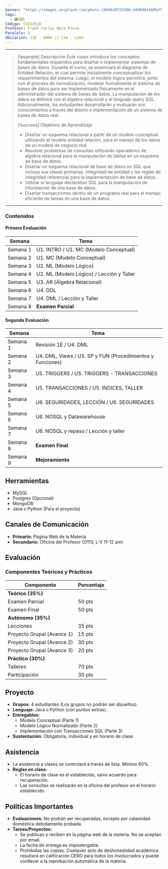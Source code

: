 ```yaml
---
banner: "https://images.unsplash.com/photo-1504639725590-34d0984388bd?ixlib=rb-4.1.0&q=85&fm=jpg&crop=entropy&cs=srgb&w=4800"
tags:
  - 🗃️SBD
Código: TICG1018
Profesor: Frank Carlos Malo Pinza
Paralelo: 3
Ubicación: 11D - A006 // 11A - L203
---
```

---
>[!example] Descripción
Este curso introduce los conceptos fundamentales requeridos para diseñar e implementar sistemas de bases de datos. Durante el curso, se examinará el diagrama de Entidad-Relación, el cual permite inicialmente conceptualizar los requerimientos del sistema. Luego, el modelo lógico permitirá, junto con el proceso de normalización, modelar formalmente el sistema de bases de datos para ser implementado físicamente en el administrador del sistema de bases de datos. La manipulación de los datos se definirá con el álgebra relacional y el lenguaje query SQL. Adicionalmente, los estudiantes desarrollarán y evaluarán sus conocimientos a través del diseño e implementación de un sistema de bases de datos real.

> [!success] Objetivos de Aprendizaje
> *   Diseñar un esquema relacional a partir de un modelo conceptual utilizando el modelo entidad relación, para el manejo de los datos de un modelo de negocio real.
> *   Resolver problemas de consultas utilizando operadores de algebra relacional para la manipulación de tablas en un esquema de base de datos.
> *   Diseñar un esquema relacional de base de datos en SQL que incluya sus claves primarias, integridad de entidad y las reglas de integridad referencial para la implementación de base de datos.
> *   Utilizar el lenguaje declarativo SQL para la manipulación de información de una base de datos.
> *   Diseñar transacciones dentro de un programa real para el manejo eficiente de tareas en una base de datos.

---

### Contenidos
#### Primera Evaluación

| **Semana** | **Tema**                                |
| ---------- | --------------------------------------- |
| Semana 1   | U1. INTRO / U1. MC (Modelo Conceptual)  |
| Semana 2   | U1. MC (Modelo Conceptual)              |
| Semana 3   | U2. ML (Modelo Lógico)                  |
| Semana 4   | U2. ML (Modelo Lógico) / Lección y Taller |
| Semana 5   | U3. AR (Álgebra Relacional)             |
| Semana 6   | U4. DDL                                 |
| Semana 7   | U4. DML / Lección y Taller              |
| Semana 8   | **Examen Parcial**                      |

#### Segunda Evaluación

| **Semana** | **Tema**                                                |
| ---------- | ------------------------------------------------------- |
| Semana 1   | Revisión 1E / U4. DML                                   |
| Semana 2   | U4. DML, Views / U5. SP y FUN (Procedimientos y Funciones) |
| Semana 3   | U5. TRIGGERS / U5. TRIGGERS - TRANSACCIONES             |
| Semana 4   | U5. TRANSACCIONES / U5. INDICES, TALLER                 |
| Semana 5   | U6. SEGURIDADES, LECCIÓN / U6. SEGURIDADES              |
| Semana 6   | U6. NOSQL y Datawarehouse                               |
| Semana 7   | U6. NOSQL y repaso / Lección y taller                   |
| Semana 8   | **Examen Final**                                        |
| Semana 9   | **Mejoramiento**                                        |

## Herramientas
*   MySQL
*   Postgres (Opcional)
*   MongoDB
*   Java o Python (Para el proyecto)

## Canales de Comunicación
*   **Primario:** Página Web de la Materia
*   **Secundario:** Oficina del Profesor (O113, L-V 11-12 am)

## Evaluación

### Componentes Teóricos y Prácticos

| **Componente**              | **Porcentaje** |
| --------------------------- | -------------- |
| **Teórico (35%)**           |                |
| Examen Parcial              | 50 pts         |
| Examen Final                | 50 pts         |
| **Autónomo (35%)**          |                |
| Lecciones                   | 35 pts         |
| Proyecto Grupal (Avance 1)  | 15 pts         |
| Proyecto Grupal (Avance 2)  | 30 pts         |
| Proyecto Grupal (Avance 3)  | 20 pts         |
| **Práctico (30%)**          |                |
| Talleres                    | 70 pts         |
| Participación               | 30 pts         |

## Proyecto
*   **Grupos:** 4 estudiantes (Los grupos no podrán ser disueltos).
*   **Lenguaje:** Java o Python (con puntos extras).
*   **Entregables:**
    *   Modelo Conceptual (Parte 1)
    *   Modelo Lógico Normalizado (Parte 2)
    *   Implementación con Transacciones SQL (Parte 3)
*   **Sustentación:** Obligatoria, individual y en horario de clase.

## Asistencia
*   La asistencia a clases se controlará a través de lista. Mínimo 60%.
*   **Reglas en clase:**
    *   El horario de clase es el establecido, salvo acuerdo para recuperación.
    *   Las consultas se realizarán en la oficina del profesor en el horario establecido.

## Políticas Importantes
*   **Evaluaciones:** No podrán ser recuperadas, excepto por calamidad doméstica debidamente probada.
*   **Tareas/Proyectos:**
    *   Se publican y reciben en la página web de la materia. No se aceptan por email.
    *   La fecha de entrega es impostergable.
    *   Prohibidas las copias. Cualquier acto de deshonestidad académica resultará en calificación CERO para todos los involucrados y puede conllevar a la reprobación automática de la materia.